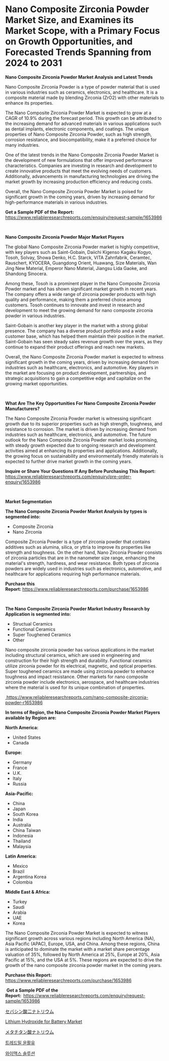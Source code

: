 <p><h1>Nano Composite Zirconia Powder Market Size, and Examines its Market Scope, with a Primary Focus on Growth Opportunities, and Forecasted Trends Spanning from 2024 to 2031</h1></p><p><strong>Nano Composite Zirconia Powder Market Analysis and Latest Trends</strong></p>
<p><p>Nano Composite Zirconia Powder is a type of powder material that is used in various industries such as ceramics, electronics, and healthcare. It is a composite material made by blending Zirconia (ZrO2) with other materials to enhance its properties.</p><p>The Nano Composite Zirconia Powder Market is expected to grow at a CAGR of 10.9% during the forecast period. This growth can be attributed to the increasing demand for advanced materials in various applications such as dental implants, electronic components, and coatings. The unique properties of Nano Composite Zirconia Powder, such as high strength, corrosion resistance, and biocompatibility, make it a preferred choice for many industries.</p><p>One of the latest trends in the Nano Composite Zirconia Powder Market is the development of new formulations that offer improved performance characteristics. Companies are investing in research and development to create innovative products that meet the evolving needs of customers. Additionally, advancements in manufacturing technologies are driving the market growth by increasing production efficiency and reducing costs.</p><p>Overall, the Nano Composite Zirconia Powder Market is poised for significant growth in the coming years, driven by increasing demand for high-performance materials in various industries.</p></p>
<p><strong>Get a Sample PDF of the Report:&nbsp;</strong> <a href="https://www.reliableresearchreports.com/enquiry/request-sample/1653986">https://www.reliableresearchreports.com/enquiry/request-sample/1653986</a></p>
<p>&nbsp;</p>
<p><strong>Nano Composite Zirconia Powder Major Market Players</strong></p>
<p><p>The global Nano Composite Zirconia Powder market is highly competitive, with key players such as Saint-Gobain, Daiichi Kigenso Kagaku Kogyo, Tosoh, Solvay, Showa Denko, H.C. Starck, VITA Zahnfabrik, Ceramtec, Rauschert, KYOCERA, Guangdong Orient, Huawang, Size Materials, Wan Jing New Material, Emperor Nano Material, Jiangsu Lida Gaoke, and Shandong Sinocera.</p><p>Among these, Tosoh is a prominent player in the Nano Composite Zirconia Powder market and has shown significant market growth in recent years. The company offers a wide range of zirconia powder products with high quality and performance, making them a preferred choice among customers. Tosoh continues to innovate and invest in research and development to meet the growing demand for nano composite zirconia powder in various industries.</p><p>Saint-Gobain is another key player in the market with a strong global presence. The company has a diverse product portfolio and a wide customer base, which has helped them maintain their position in the market. Saint-Gobain has seen steady sales revenue growth over the years, as they continue to expand their product offerings and reach new markets.</p><p>Overall, the Nano Composite Zirconia Powder market is expected to witness significant growth in the coming years, driven by increasing demand from industries such as healthcare, electronics, and automotive. Key players in the market are focusing on product development, partnerships, and strategic acquisitions to gain a competitive edge and capitalize on the growing market opportunities.</p></p>
<p>&nbsp;</p>
<p><strong>What Are The Key Opportunities For Nano Composite Zirconia Powder Manufacturers?</strong></p>
<p><p>The Nano Composite Zirconia Powder market is witnessing significant growth due to its superior properties such as high strength, toughness, and resistance to corrosion. The market is driven by increasing demand from industries such as healthcare, electronics, and automotive. The future outlook for the Nano Composite Zirconia Powder market looks promising, with steady growth expected due to ongoing research and development activities aimed at enhancing its properties and applications. Additionally, the growing focus on sustainability and environmentally friendly materials is expected to further drive market growth in the coming years.</p></p>
<p><strong>Inquire or Share Your Questions If Any Before Purchasing This Report:</strong> <a href="https://www.reliableresearchreports.com/enquiry/pre-order-enquiry/1653986">https://www.reliableresearchreports.com/enquiry/pre-order-enquiry/1653986</a></p>
<p>&nbsp;</p>
<p><strong>Market Segmentation</strong></p>
<p><strong>The Nano Composite Zirconia Powder Market Analysis by types is segmented into:</strong></p>
<p><ul><li>Composite Zirconia</li><li>Nano Zirconia</li></ul></p>
<p><p>Composite Zirconia Powder is a type of zirconia powder that contains additives such as alumina, silica, or yttria to improve its properties like strength and toughness. On the other hand, Nano Zirconia Powder consists of zirconia particles that are in the nanometer size range, enhancing the material's strength, hardness, and wear resistance. Both types of zirconia powders are widely used in industries such as electronics, automotive, and healthcare for applications requiring high performance materials.</p></p>
<p><strong>Purchase this Report:&nbsp;</strong><a href="https://www.reliableresearchreports.com/purchase/1653986">https://www.reliableresearchreports.com/purchase/1653986</a></p>
<p>&nbsp;</p>
<p><strong>The Nano Composite Zirconia Powder Market Industry Research by Application is segmented into:</strong></p>
<p><ul><li>Structual Ceramics</li><li>Functional Ceramics</li><li>Super Toughened Ceramics</li><li>Other</li></ul></p>
<p><p>Nano composite zirconia powder has various applications in the market including structural ceramics, which are used in engineering and construction for their high strength and durability. Functional ceramics utilize zirconia powder for its electrical, magnetic, and optical properties. Super toughened ceramics are made using zirconia powder to enhance toughness and impact resistance. Other markets for nano composite zirconia powder include electronics, aerospace, and healthcare industries where the material is used for its unique combination of properties.</p></p>
<p><a href="https://www.reliableresearchreports.com/nano-composite-zirconia-powder-r1653986">&nbsp;https://www.reliableresearchreports.com/nano-composite-zirconia-powder-r1653986</a></p>
<p><strong>In terms of Region, the Nano Composite Zirconia Powder Market Players available by Region are:</strong></p>
<p>
    <p> <strong> North America: </strong>
        <ul>
            <li>United States</li>
            <li>Canada</li>
        </ul>
        </p> 
    <p> <strong> Europe: </strong>
        <ul>
            <li>Germany</li>
            <li>France</li>
            <li>U.K.</li>
            <li>Italy</li>
            <li>Russia</li>
        </ul>
        </p> 
    <p> <strong> Asia-Pacific: </strong>
        <ul>
            <li>China</li>
            <li>Japan</li>
            <li>South Korea</li>
            <li>India</li>
            <li>Australia</li>
            <li>China Taiwan</li>
            <li>Indonesia</li>
            <li>Thailand</li>
            <li>Malaysia</li>
        </ul>
        </p> 
    <p> <strong> Latin America: </strong>
        <ul>
            <li>Mexico</li>
            <li>Brazil</li>
            <li>Argentina Korea</li>
            <li>Colombia</li>
        </ul>
        </p> 
    <p> <strong> Middle East & Africa: </strong>
        <ul>
            <li>Turkey</li>
            <li>Saudi</li>
            <li>Arabia</li>
            <li>UAE</li>
            <li>Korea</li>
        </ul>
    </p>
    </p>
<p><p>The Nano Composite Zirconia Powder Market is expected to witness significant growth across various regions including North America (NA), Asia Pacific (APAC), Europe, USA, and China. Among these regions, China is anticipated to dominate the market with a market share percentage valuation of 35%, followed by North America at 25%, Europe at 20%, Asia Pacific at 15%, and the USA at 5%. These regions are expected to drive the growth of the nano composite zirconia powder market in the coming years.</p></p>
<p><strong>Purchase this Report: </strong><a href="https://www.reliableresearchreports.com/purchase/1653986">https://www.reliableresearchreports.com/purchase/1653986</a></p>
<p>&nbsp;<strong>Get a Sample PDF of the Report:&nbsp;&nbsp;</strong><a href="https://www.reliableresearchreports.com/enquiry/request-sample/1653986">https://www.reliableresearchreports.com/enquiry/request-sample/1653986</a></p>
<p><strong></strong></p>
<p><p><a href="https://github.com/adcxff01450218/Market-Research-Report-List-2/blob/main/754942156845.md">セバシン酸二ナトリウム</a></p><p><a href="https://github.com/Whitneyboyettebo9kiw7yr13/Market-Research-Report-List-2/blob/main/lithium-hydroxide-for-battery-market.md">Lithium Hydroxide for Battery Market</a></p><p><a href="https://github.com/ReyesKohler20231/Market-Research-Report-List-1/blob/main/718311356846.md">メタチタン酸ナトリウム</a></p><p><a href="https://medium.com/@bryanturray6576/%EB%94%94%EC%BD%94%EB%94%A9-%ED%8A%B8%EB%A0%88%EB%93%9C%EB%B0%80-%EC%9C%A4%ED%99%9C%EC%A0%9C-%EC%8B%9C%EC%9E%A5-%EB%A9%94%ED%8A%B8%EB%A6%AD%EC%8A%A4-%EC%8B%9C%EC%9E%A5-%EC%A0%90%EC%9C%A0%EC%9C%A8-%ED%8A%B8%EB%A0%8C%EB%93%9C-%EB%B0%8F-%EC%84%B1%EC%9E%A5-%ED%8C%A8%ED%84%B4-bd1d86e7f519">트레드밀 윤활유</a></p><p><a href="https://github.com/vsn7qpua81q/Market-Research-Report-List-2/blob/main/863916355143.md">와이맥스 솔루션</a></p></p>